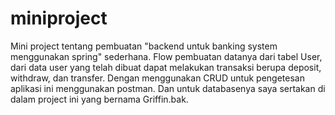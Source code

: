 # miniproject

Mini project tentang pembuatan "backend untuk banking system menggunakan spring" sederhana.
Flow pembuatan datanya dari tabel User, dari data user yang telah dibuat dapat melakukan transaksi berupa deposit, withdraw, dan transfer.
Dengan menggunakan CRUD untuk pengetesan aplikasi ini menggunakan postman.
Dan untuk databasenya saya sertakan di dalam project ini yang bernama Griffin.bak.
